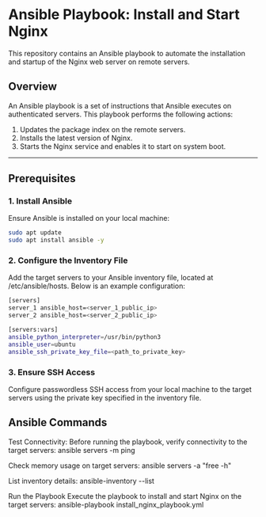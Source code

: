 # Ansible Playbook: Install and Start Nginx

This repository contains an Ansible playbook to automate the installation and startup of the Nginx web server on remote servers.

## Overview

An Ansible playbook is a set of instructions that Ansible executes on authenticated servers. This playbook performs the following actions:
1. Updates the package index on the remote servers.
2. Installs the latest version of Nginx.
3. Starts the Nginx service and enables it to start on system boot.

---

## Prerequisites

### 1. Install Ansible
Ensure Ansible is installed on your local machine:
```sh
sudo apt update
sudo apt install ansible -y
```

### 2. Configure the Inventory File
Add the target servers to your Ansible inventory file, located at /etc/ansible/hosts. Below is an example configuration:
```sh
[servers]
server_1 ansible_host=<server_1_public_ip>
server_2 ansible_host=<server_2_public_ip>

[servers:vars]
ansible_python_interpreter=/usr/bin/python3
ansible_user=ubuntu
ansible_ssh_private_key_file=<path_to_private_key>
```

### 3. Ensure SSH Access
Configure passwordless SSH access from your local machine to the target servers using the private key specified in the inventory file.

## Ansible Commands

Test Connectivity: Before running the playbook, verify connectivity to the target servers:
ansible servers -m ping

Check memory usage on target servers:
ansible servers -a "free -h"

List inventory details:
ansible-inventory --list

Run the Playbook
Execute the playbook to install and start Nginx on the target servers:
ansible-playbook install_nginx_playbook.yml
